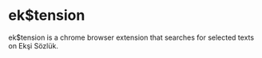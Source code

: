 # ek$tension

ek$tension is a chrome browser extension that searches for selected texts on Ekşi Sözlük.